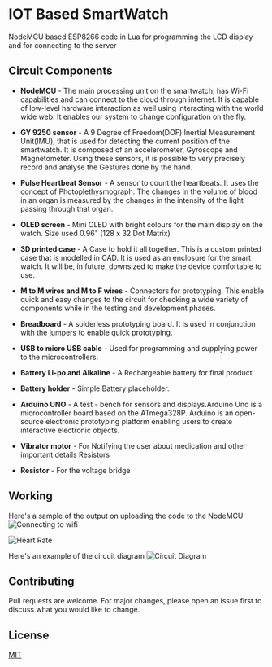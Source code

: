 # IOT Based SmartWatch

NodeMCU based ESP8266 code in Lua for programming the LCD display and for connecting to the server

## Circuit Components

* **NodeMCU** - The main processing unit on the smartwatch, has Wi-Fi capabilities and can connect to the cloud through internet. It is capable of low-level hardware interaction as well using interacting with the world wide web. It enables our system to change configuration on the fly.

* **GY 9250 sensor** - A 9 Degree of Freedom(DOF) Inertial Measurement Unit(IMU), that is used for detecting the current position of the smartwatch. It is composed of an accelerometer, Gyroscope and Magnetometer. Using these sensors, it is possible to very precisely record and analyse the Gestures done by the hand.

* **Pulse Heartbeat Sensor** - A sensor to count the heartbeats. It uses the concept of Photoplethysmograph. The changes in the volume of blood in an organ is measured by the changes in the intensity of the light passing through that organ.

* **OLED screen** - Mini OLED with bright colours for the main display on the watch. Size used 0.96" (128 x 32 Dot Matrix)

* **3D printed case** - A Case to hold it all together. This is a custom printed case that is modelled in CAD. It is used as an enclosure for the smart watch. It will be, in future, downsized to make the device comfortable to use.


* **M to M wires and M to F wires** - Connectors for prototyping. This enable quick and easy changes to the circuit for checking a wide variety of components while in the testing and development phases.

* **Breadboard** - A solderless prototyping board. It is used in conjunction with the jumpers to enable quick prototyping.

* **USB to micro USB cable** - Used for programming and supplying power to the microcontrollers.

* **Battery Li-po and Alkaline** - A Rechargeable battery for final product.

* **Battery holder** - Simple Battery placeholder.

* **Arduino UNO** - A test - bench for sensors and displays.Arduino Uno is a microcontroller board based on the ATmega328P. Arduino is an open-source electronic prototyping platform enabling users to create interactive electronic objects.

* **Vibrator motor** - For Notifying the user about medication and other important details
Resistors

* **Resistor** - For the voltage bridge

## Working

Here's a sample of the output on uploading the code to the NodeMCU 
![Connecting to wifi](../images/connecting_to_wifi.png)

![Heart Rate](../heart_rate.png)

Here's an example of the circuit diagram
![Circuit Diagram](../circuit_diagram.png)

## Contributing
Pull requests are welcome. For major changes, please open an issue first to discuss what you would like to change.

## License
[MIT](https://choosealicense.com/licenses/mit/)
